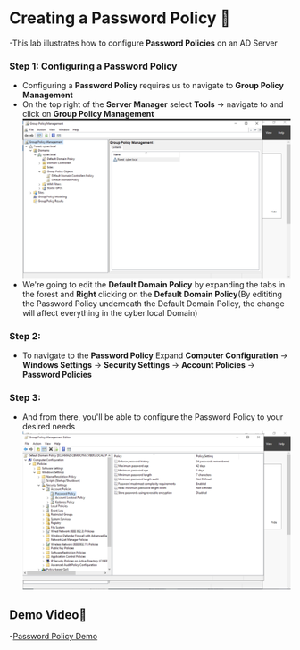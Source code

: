 # Creating a Password Policy 🔐
-This lab illustrates how to configure **Password Policies** on an AD Server
### Step 1: Configuring a Password Policy
- Configuring a **Password Policy** requires us to navigate to **Group Policy Management**
- On the top right of the **Server Manager** select **Tools** -> navigate to and click on **Group Policy Management**
![Loom Screenshot 2025-06-06 at 08 42 17](password1.png)
- We're going to edit the **Default Domain Policy** by expanding the tabs in the forest and **Right** clicking on the **Default Domain Policy**(By edititing the Password Policy underneath the Default Domain Policy, the change will affect everything in the cyber.local Domain)
### Step 2:
- To navigate to the **Password Policy** Expand **Computer Configuration** -> **Windows Settings** -> **Security Settings** -> **Account Policies** -> **Password Policies**
### Step 3:
- And from there, you'll be able to configure the Password Policy to your desired needs
![Loom Screenshot 2025-06-06 at 08 43 13](settings2.png)

## Demo Video🎥
-[Password Policy Demo](https://www.loom.com/share/3949747383d94dae8068a05596be9cdf?sid=69561ed1-5799-4047-8b60-dbd364882200)
